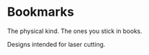 Bookmarks
=========

The physical kind. The ones you stick in books.

Designs intended for laser cutting.
